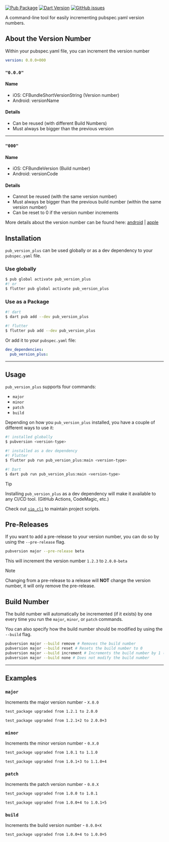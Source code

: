 [![Pub Package](https://img.shields.io/pub/v/pub_version_plus.svg)](https://pub.dartlang.org/packages/pub_version_plus)
[![Dart Version](https://img.shields.io/badge/dart-%5E2.13.0-green.svg?branch=master)](https://img.shields.io/badge/dart-%5E2.13.0-green.svg)
[![GitHub issues](https://img.shields.io/github/issues-raw/mrgnhnt96/pub_version_plus.svg)](https://github.com/mrgnhnt96/pub_version_plus/issues)

A command-line tool for easily incrementing pubspec.yaml version numbers.

## About the Version Number

Within your pubspec.yaml file, you can increment the version number

```yaml
version: 0.0.0+000
```

### `"0.0.0"`

#### Name

- iOS: CFBundleShortVersionString (Version number)
- Android: versionName

#### Details

- Can be reused (with different Build Numbers)
- Must always be bigger than the previous version

---

### `"000"`

#### Name

- iOS: CFBundleVersion (Build number)
- Android: versionCode

#### Details

- Cannot be reused (with the same version number)
- Must always be bigger than the previous build number (within the same version number)
- Can be reset to 0 if the version number increments

More details about the version number can be found here: [android](https://developer.android.com/studio/publish/versioning#appversioning) | [apple](https://developer.apple.com/library/archive/technotes/tn2420/_index.html)

## Installation

`pub_version_plus` can be used globally or as a dev dependency to your `pubspec.yaml` file.

### Use globally

```bash
$ pub global activate pub_version_plus
#! or
$ flutter pub global activate pub_version_plus
```

### Use as a Package

```bash
#! dart
$ dart pub add --dev pub_version_plus

#! flutter
$ flutter pub add --dev pub_version_plus
```

Or add it to your `pubspec.yaml` file:

```yaml
dev_dependencies:
  pub_version_plus:
```

---

## Usage

`pub_version_plus` supports four commands:

- `major`
- `minor`
- `patch`
- `build`

Depending on how you `pub_version_plus` installed, you have a couple of different ways to use it:

```bash
#! installed globally
$ pubversion <version-type>

#! installed as a dev dependency
#! Flutter
$ flutter pub run pub_version_plus:main <version-type>

#! Dart
$ dart pub run pub_version_plus:main <version-type>
```

> [!TIP]
> Installing `pub_version_plus` as a dev dependency will make it available to any CI/CD tool. (GitHub Actions, CodeMagic, etc.)
>
> Check out [`sip_cli`] to maintain project scripts.

## Pre-Releases

If you want to add a pre-release to your version number, you can do so by using the `--pre-release` flag.

```bash
pubversion major --pre-release beta
```

This will increment the version number `1.2.3` to `2.0.0-beta`

> [!NOTE]
> Changing from a pre-release to a release will **NOT** change the version number, it will only remove the pre-release.

## Build Number

The build number will automatically be incremented (if it exists) by one every time you run the `major`, `minor`, or `patch` commands.

You can also specify how the build number should be modified by using the `--build` flag.

```bash
pubversion major --build remove # Removes the build number
pubversion major --build reset # Resets the build number to 0
pubversion major --build increment # Increments the build number by 1 (default)
pubversion major --build none # Does not modify the build number
```

---

## Examples

### `major`

Increments the major version number - `X.0.0`

```bash
test_package upgraded from 1.2.1 to 2.0.0

test_package upgraded from 1.2.1+2 to 2.0.0+3
```

### `minor`

Increments the minor version number - `0.X.0`

```bash
test_package upgraded from 1.0.1 to 1.1.0

test_package upgraded from 1.0.1+3 to 1.1.0+4
```

### `patch`

Increments the patch version number - `0.0.X`

```bash
test_package upgraded from 1.0.0 to 1.0.1

test_package upgraded from 1.0.0+4 to 1.0.1+5
```

### `build`

Increments the build version number - `0.0.0+X`

```bash
test_package upgraded from 1.0.0+4 to 1.0.0+5
```

[`sip_cli`]: https://pub.dev/packages/sip_cli
